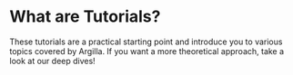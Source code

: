 # What are Tutorials?

These tutorials are a practical starting point and introduce you to various topics covered by Argilla. If you want a more theoretical approach, take a look at our deep dives!

```{include} /_common/steps_all.md
```
```{include} /_common/tasks_all.md
```
```{include} /_common/libraries_all.md
```
```{include} /_common/techniques_all.md
```